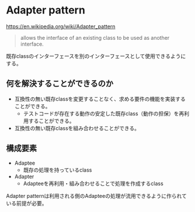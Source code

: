 # Adapter pattern

https://en.wikipedia.org/wiki/Adapter_pattern

> allows the interface of an existing class to be used as another interface.

既存classのインターフェースを別のインターフェースとして使用できるようにする。

## 何を解決することができるのか

- 互換性の無い既存classを変更することなく、求める要件の機能を実装することができる。
    - テストコードが存在する動作の安定した既存class（動作の担保）を再利用することができる。
- 互換性の無い既存classを組み合わせることができる。

## 構成要素

- Adaptee
    - 既存の処理を持っているclass
- Adapter
    - Adapteeを再利用・組み合わせることで処理を作成するclass

Adapter patternは利用される側のAdapteeの処理が流用できるように作られている前提が必要。
